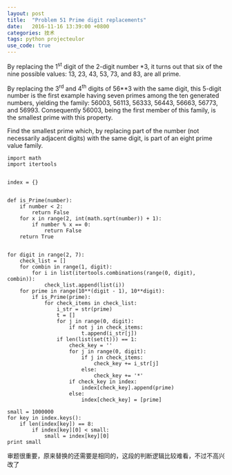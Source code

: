```yaml
---
layout: post
title:  "Problem 51 Prime digit replacements"
date:   2016-11-16 13:39:00 +0800
categories: 技术
tags: python projecteulor
use_code: true
---
```

By replacing the 1<sup>st</sup> digit of the 2-digit number *3, it turns out that six of the nine possible values: 13, 23, 43, 53, 73, and 83, are all prime.

By replacing the 3<sup>rd</sup> and 4<sup>th</sup> digits of 56**3 with the same digit, this 5-digit number is the first example having seven primes among the ten generated numbers, yielding the family: 56003, 56113, 56333, 56443, 56663, 56773, and 56993. Consequently 56003, being the first member of this family, is the smallest prime with this property.

Find the smallest prime which, by replacing part of the number (not necessarily adjacent digits) with the same digit, is part of an eight prime value family.
<!--more-->
    import math
    import itertools


    index = {}


    def is_Prime(number):
        if number < 2:
            return False
        for x in range(2, int(math.sqrt(number)) + 1):
            if number % x == 0:
                return False
        return True


    for digit in range(2, 7):
        check_list = []
        for combin in range(1, digit):
            for i in list(itertools.combinations(range(0, digit), combin)):
                check_list.append(list(i))
        for prime in range(10**(digit - 1), 10**digit):
            if is_Prime(prime):
                for check_items in check_list:
                    i_str = str(prime)
                    t = []
                    for j in range(0, digit):
                        if not j in check_items:
                            t.append(i_str[j])
                    if len(list(set(t))) == 1:
                        check_key = ''
                        for j in range(0, digit):
                            if j in check_items:
                                check_key += i_str[j]
                            else:
                                check_key += '*'
                        if check_key in index:
                            index[check_key].append(prime)
                        else:
                            index[check_key] = [prime]

    small = 1000000
    for key in index.keys():
        if len(index[key]) == 8:
            if index[key][0] < small:
                small = index[key][0]
    print small

审题很重要，原来替换的还需要是相同的，这段的判断逻辑比较难看，不过不高兴改了

